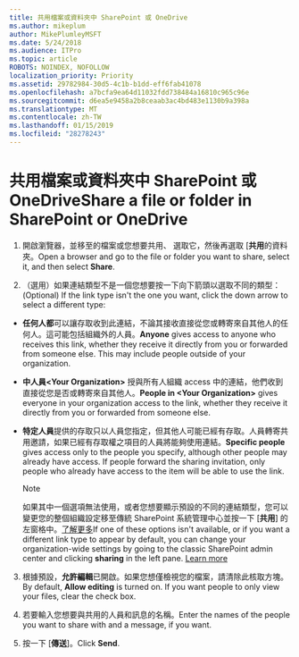 ```yaml
---
title: 共用檔案或資料夾中 SharePoint 或 OneDrive
ms.author: mikeplum
author: MikePlumleyMSFT
ms.date: 5/24/2018
ms.audience: ITPro
ms.topic: article
ROBOTS: NOINDEX, NOFOLLOW
localization_priority: Priority
ms.assetid: 29782984-30d5-4c1b-b1dd-eff6fab41078
ms.openlocfilehash: a7bcfa9ea64d11032fdd738484a16810c965c96e
ms.sourcegitcommit: d6ea5e9458a2b8ceaab3ac4bd483e1130b9a398a
ms.translationtype: MT
ms.contentlocale: zh-TW
ms.lasthandoff: 01/15/2019
ms.locfileid: "28278243"
---
```

# <a name="share-a-file-or-folder-in-sharepoint-or-onedrive"></a><span data-ttu-id="e41b7-102">共用檔案或資料夾中 SharePoint 或 OneDrive</span><span class="sxs-lookup"><span data-stu-id="e41b7-102">Share a file or folder in SharePoint or OneDrive</span></span>

1. <span data-ttu-id="e41b7-103">開啟瀏覽器，並移至的檔案或您想要共用、 選取它，然後再選取 [**共用**的資料夾。</span><span class="sxs-lookup"><span data-stu-id="e41b7-103">Open a browser and go to the file or folder you want to share, select it, and then select **Share**.</span></span> 
    
2. <span data-ttu-id="e41b7-104">（選用）如果連結類型不是一個您想要按一下向下箭頭以選取不同的類型：</span><span class="sxs-lookup"><span data-stu-id="e41b7-104">(Optional) If the link type isn't the one you want, click the down arrow to select a different type:</span></span>
    
  - <span data-ttu-id="e41b7-p101">**任何人都**可以讓存取收到此連結，不論其接收直接從您或轉寄來自其他人的任何人。這可能包括組織外的人員。</span><span class="sxs-lookup"><span data-stu-id="e41b7-p101">**Anyone** gives access to anyone who receives this link, whether they receive it directly from you or forwarded from someone else. This may include people outside of your organization.</span></span> 
    
  - <span data-ttu-id="e41b7-107">**中人員\<Your Organization\>** 授與所有人組織 access 中的連結，他們收到直接從您是否或轉寄來自其他人。</span><span class="sxs-lookup"><span data-stu-id="e41b7-107">**People in \<Your Organization\>** gives everyone in your organization access to the link, whether they receive it directly from you or forwarded from someone else.</span></span> 
    
  - <span data-ttu-id="e41b7-p102">**特定人員**提供的存取只以人員您指定，但其他人可能已經有存取。人員轉寄共用邀請，如果已經有存取權之項目的人員將能夠使用連結。</span><span class="sxs-lookup"><span data-stu-id="e41b7-p102">**Specific people** gives access only to the people you specify, although other people may already have access. If people forward the sharing invitation, only people who already have access to the item will be able to use the link.</span></span> 
    
    > [!NOTE]
    > <span data-ttu-id="e41b7-p103">如果其中一個選項無法使用，或者您想要顯示預設的不同的連結類型，您可以變更您的整個組織設定移至傳統 SharePoint 系統管理中心並按一下 [**共用**] 的左窗格中。[了解更多](https://go.microsoft.com/fwlink/?linkid=866426)</span><span class="sxs-lookup"><span data-stu-id="e41b7-p103">If one of these options isn't available, or if you want a different link type to appear by default, you can change your organization-wide settings by going to the classic SharePoint admin center and clicking **sharing** in the left pane. [Learn more](https://go.microsoft.com/fwlink/?linkid=866426)</span></span>
  
3. <span data-ttu-id="e41b7-p104">根據預設，**允許編輯**已開啟。如果您想僅檢視您的檔案，請清除此核取方塊。</span><span class="sxs-lookup"><span data-stu-id="e41b7-p104">By default, **Allow editing** is turned on. If you want people to only view your files, clear the check box.</span></span> 
    
4. <span data-ttu-id="e41b7-114">若要輸入您想要與共用的人員和訊息的名稱。</span><span class="sxs-lookup"><span data-stu-id="e41b7-114">Enter the names of the people you want to share with and a message, if you want.</span></span>
    
5. <span data-ttu-id="e41b7-115">按一下 [**傳送**]。</span><span class="sxs-lookup"><span data-stu-id="e41b7-115">Click **Send**.</span></span> 
    

